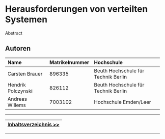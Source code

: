 # Herausforderungen von verteilten Systemen

Abstract

## Autoren
| Name             | Matrikelnummer| Hochschule       |
|:-----------------|:--------------|:-----------------|
| Carsten Brauer   | 896335       | Beuth Hochschule für Technik Berlin |
| Hendrik Polczynski | 826112      | Beuth Hochschule für Technik Berlin |
| Andreas Willems  | 7003102       | Hochschule Emden/Leer   |

***
|[Inhaltsverzeichnis >>](02_toc.md)|
|----------------------------------|
***

